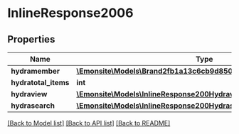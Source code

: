 # InlineResponse2006

## Properties
Name | Type | Description | Notes
------------ | ------------- | ------------- | -------------
**hydramember** | [**\Emonsite\Models\Brand2fb1a13c6cb9d850d673a6831c427f00Jsonld[]**](Brand2fb1a13c6cb9d850d673a6831c427f00Jsonld.md) |  | 
**hydratotal_items** | **int** |  | [optional] 
**hydraview** | [**\Emonsite\Models\InlineResponse200Hydraview**](InlineResponse200Hydraview.md) |  | [optional] 
**hydrasearch** | [**\Emonsite\Models\InlineResponse200Hydrasearch**](InlineResponse200Hydrasearch.md) |  | [optional] 

[[Back to Model list]](../../README.md#documentation-for-models) [[Back to API list]](../../README.md#documentation-for-api-endpoints) [[Back to README]](../../README.md)

